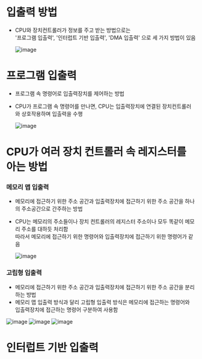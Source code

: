 # 입출력 방법
- CPU와 장치컨트롤러가 정보를 주고 받는 방법으로는 <br>
  '프로그램 입출력', '인터럽트 기반 입출력', 'DMA 입출력' 으로 세 가지 방법이 있음

  ![image](https://github.com/user-attachments/assets/d1f07c28-a4e4-4e0d-b67b-ac8a862a25f5)

# 프로그램 입출력
- 프로그램 속 명령어로 입출력장치를 제어하는 방법
- CPU가 프로그램 속 명령어를 만나면, CPU는 입출력장치에 연결된 장치컨트롤러와 상호작용하며 입출력을 수행

  ![image](https://github.com/user-attachments/assets/430c26a5-abee-419d-b862-ecbba766bfb8)

# CPU가 여러 장치 컨트롤러 속 레지스터를 아는 방법

### 메모리 맵 입출력
- 메모리에 접근하기 위한 주소 공간과 입출력장치에 접근하기 위한 주소 공간을 하나의 주소공간으로 간주하는 방법
- CPU는 메모리의 주소들이나 장치 컨트롤러의 레지스터 주소이나 모두 똑같이 메모리 주소를 대하듯 처리함 <br>
  따라서 메모리에 접근하기 위한 명령어와 입출력장치에 접근하기 위한 명령어가 같음

  ![image](https://github.com/user-attachments/assets/3548c29e-0096-4534-9843-37ef6ecc4dd7)

### 고립형 입출력
- 메모리에 접근하기 위한 주소 공간과 입출력장치에 접근하기 위한 주소 공간을 분리하는 방법
- 메모리 맵 입출력 방식과 달리 고립형 입출력 방식은 메모리에 접근하는 명령어와 <br>
  입출력장치에 접근하는 명령어 구분하여 사용함

![image](https://github.com/user-attachments/assets/26abe04b-5ae9-45e8-af94-a6ff566f428b)
![image](https://github.com/user-attachments/assets/f80b2bb7-d751-4330-a0cd-1b0c25e1a066)
![image](https://github.com/user-attachments/assets/f4b4bf3f-a0b0-48c3-a73c-03b99cccfcc1)

# 인터럽트 기반 입출력
